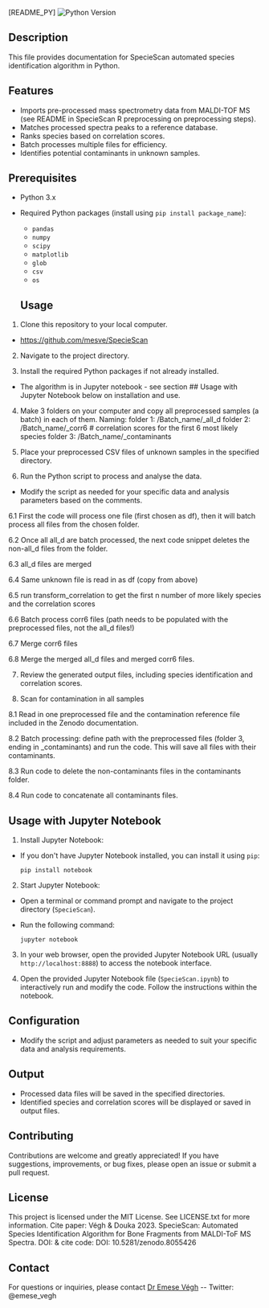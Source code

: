 [README_PY]
![Python Version](https://img.shields.io/badge/Python-3.x-brightgreen.svg)

## Description

This file provides documentation for SpecieScan automated species identification algorithm in Python. 

## Features

- Imports pre-processed mass spectrometry data from MALDI-TOF MS (see README in SpecieScan R preprocessing on preprocessing steps).
- Matches processed spectra peaks to a reference database.
- Ranks species based on correlation scores.
- Batch processes multiple files for efficiency.
- Identifies potential contaminants in unknown samples.

## Prerequisites

- Python 3.x
- Required Python packages (install using `pip install package_name`):
  - `pandas`
  - `numpy`
  - `scipy`
  - `matplotlib`
  - `glob`
  - `csv`
  - `os`

  ## Usage

1. Clone this repository to your local computer.

- https://github.com/mesve/SpecieScan

2. Navigate to the project directory.

3. Install the required Python packages if not already installed.
- The algorithm is in Jupyter notebook - see section ## Usage with Jupyter Notebook below on installation and use.

4. Make 3 folders on your computer and copy all preprocessed samples (a batch) in each of them.
    Naming: 
        folder 1: /Batch_name/_all_d 
        folder 2: /Batch_name/_corr6 # correlation scores for the first 6 most likely species
        folder 3: /Batch_name/_contaminants

5. Place your preprocessed CSV files of unknown samples in the specified directory.

6. Run the Python script to process and analyse the data. 

- Modify the script as needed for your specific data and analysis parameters based on the comments.

6.1 First the code will process one file (first chosen as df), then it will batch process all files from the chosen folder.

6.2 Once all all_d are batch processed, the next code snippet deletes the non-all_d files from the folder.

6.3 all_d files are merged

6.4 Same unknown file is read in as df (copy from above)

6.5 run transform_correlation to get the first n number of more likely species and the correlation scores

6.6 Batch process corr6 files (path needs to be populated with the preprocessed files, not the all_d files!)

6.7 Merge corr6 files 

6.8 Merge the merged all_d files and merged corr6 files.

7. Review the generated output files, including species identification and correlation scores.

8. Scan for contamination in all samples

8.1 Read in one preprocessed file and the contamination reference file included in the Zenodo documentation.

8.2 Batch processing: define path with the preprocessed files (folder 3, ending in _contaminants) and run the code. This will save all files with their contaminants.

8.3 Run code to delete the non-contaminants files in the contaminants folder.

8.4 Run code to concatenate all contaminants files.

## Usage with Jupyter Notebook

1. Install Jupyter Notebook:

- If you don't have Jupyter Notebook installed, you can install it using `pip`:

  ```
  pip install notebook
  ```

2. Start Jupyter Notebook:

- Open a terminal or command prompt and navigate to the project directory (`SpecieScan`).

- Run the following command:

  ```
  jupyter notebook
  ```

3. In your web browser, open the provided Jupyter Notebook URL (usually `http://localhost:8888`) to access the notebook interface.

4. Open the provided Jupyter Notebook file (`SpecieScan.ipynb`) to interactively run and modify the code. Follow the instructions within the notebook.


## Configuration

- Modify the script and adjust parameters as needed to suit your specific data and analysis requirements.

## Output

- Processed data files will be saved in the specified directories.
- Identified species and correlation scores will be displayed or saved in output files.

## Contributing

Contributions are welcome and greatly appreciated! If you have suggestions, improvements, or bug fixes, please open an issue or submit a pull request.

## License

This project is licensed under the MIT License. See LICENSE.txt for more information.
Cite paper: Végh & Douka 2023. SpecieScan: Automated Species Identification Algorithm for Bone Fragments from MALDI-ToF MS Spectra.
            DOI:
& cite code: DOI: 10.5281/zenodo.8055426


## Contact

For questions or inquiries, please contact [Dr Emese Végh](mailto:mesve3@gmail.com) -- Twitter: @emese_vegh
